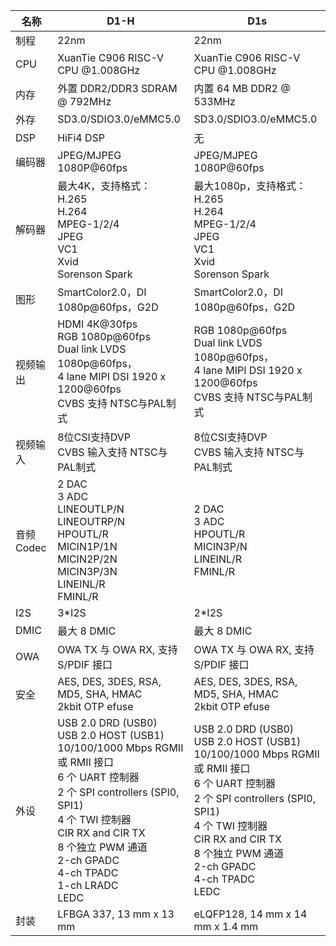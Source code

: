 | 名称      | D1-H                                                         | D1s                                                          |
| --------- | ------------------------------------------------------------ | ------------------------------------------------------------ |
| 制程      | 22nm                                                         | 22nm                                                         |
| CPU       | XuanTie C906 RISC-V CPU @1.008GHz                            | XuanTie C906 RISC-V CPU @1.008GHz                            |
| 内存      | 外置 DDR2/DDR3 SDRAM @ 792MHz                                | 内置 64 MB DDR2 @ 533MHz                                     |
| 外存      | SD3.0/SDIO3.0/eMMC5.0                                        | SD3.0/SDIO3.0/eMMC5.0                                        |
| DSP       | HiFi4 DSP                                                    | 无                                                           |
| 编码器    | JPEG/MJPEG 1080P@60fps                                       | JPEG/MJPEG 1080P@60fps                                       |
| 解码器    | 最大4K，支持格式：<br />H.265<br />H.264<br />MPEG-1/2/4<br />JPEG<br />VC1<br />Xvid<br />Sorenson Spark | 最大1080p，支持格式：<br />H.265<br />H.264<br />MPEG-1/2/4<br />JPEG<br />VC1<br />Xvid<br />Sorenson Spark |
| 图形      | SmartColor2.0，DI 1080p@60fps，G2D                           | SmartColor2.0，DI 1080p@60fps，G2D                           |
| 视频输出  | HDMI 4K@30fps<br />RGB 1080p@60fps<br />Dual link LVDS 1080p@60fps，<br />4 lane MIPI DSI 1920 x 1200@60fps<br />CVBS 支持 NTSC与PAL制式 | RGB 1080p@60fps<br />Dual link LVDS 1080p@60fps，<br />4 lane MIPI DSI 1920 x 1200@60fps<br />CVBS 支持 NTSC与PAL制式 |
| 视频输入  | 8位CSI支持DVP<br />CVBS 输入支持 NTSC与PAL制式               | 8位CSI支持DVP<br />CVBS 输入支持 NTSC与PAL制式               |
| 音频Codec | 2 DAC<br />3 ADC<br />LINEOUTLP/N<br />LINEOUTRP/N<br />HPOUTL/R<br />MICIN1P/1N<br />MICIN2P/2N<br />MICIN3P/3N<br />LINEINL/R<br />FMINL/R | 2 DAC<br />3 ADC<br />HPOUTL/R <br />MICIN3P/N<br />LINEINL/R<br />FMINL/R |
| I2S       | 3*I2S                                                        | 2*I2S                                                        |
| DMIC      | 最大 8 DMIC                                                  | 最大 8 DMIC                                                  |
| OWA       | OWA TX 与 OWA RX, 支持 S/PDIF 接口                           | OWA TX 与 OWA RX, 支持 S/PDIF 接口                           |
| 安全      | AES, DES, 3DES, RSA, MD5, SHA, HMAC<br />2kbit OTP efuse     | AES, DES, 3DES, RSA, MD5, SHA, HMAC<br />2kbit OTP efuse     |
| 外设      | USB 2.0 DRD (USB0) <br />USB 2.0 HOST (USB1)<br/>10/100/1000 Mbps RGMII 或 RMII 接口<br/>6 个 UART 控制器<br/>2 个 SPI controllers (SPI0, SPI1)<br/>4 个 TWI 控制器<br/>CIR RX and CIR TX<br/>8 个独立 PWM 通道<br/>2-ch GPADC<br/>4-ch TPADC<br/>1-ch LRADC<br/>LEDC | USB 2.0 DRD (USB0) <br />USB 2.0 HOST (USB1)<br/>10/100/1000 Mbps RGMII 或 RMII 接口<br/>6 个 UART 控制器<br/>2 个 SPI controllers (SPI0, SPI1)<br/>4 个 TWI 控制器<br/>CIR RX and CIR TX<br/>8 个独立 PWM 通道<br/>2-ch GPADC<br/>4-ch TPADC<br/>LEDC |
| 封装      | LFBGA 337, 13 mm x 13 mm                                     | eLQFP128, 14 mm x 14 mm x 1.4 mm                             |

